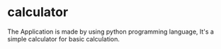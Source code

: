 # calculator
The Application is made by using python programming language, It's a simple calculator for basic calculation. 
